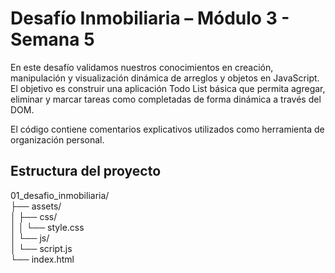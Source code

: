 
# Desafío Inmobiliaria – Módulo 3 - Semana 5

En este desafío validamos nuestros conocimientos en creación, manipulación y visualización dinámica de arreglos y objetos en JavaScript.
El objetivo es construir una aplicación Todo List básica que permita agregar, eliminar y marcar tareas como completadas de forma dinámica a través del DOM.

El código contiene comentarios explicativos utilizados como herramienta de organización personal.

## Estructura del proyecto

01_desafio_inmobiliaria/  
├── assets/  
│   ├── css/  
│   │   └── style.css   
│   └── js/  
│       └── script.js  
└── index.html  
